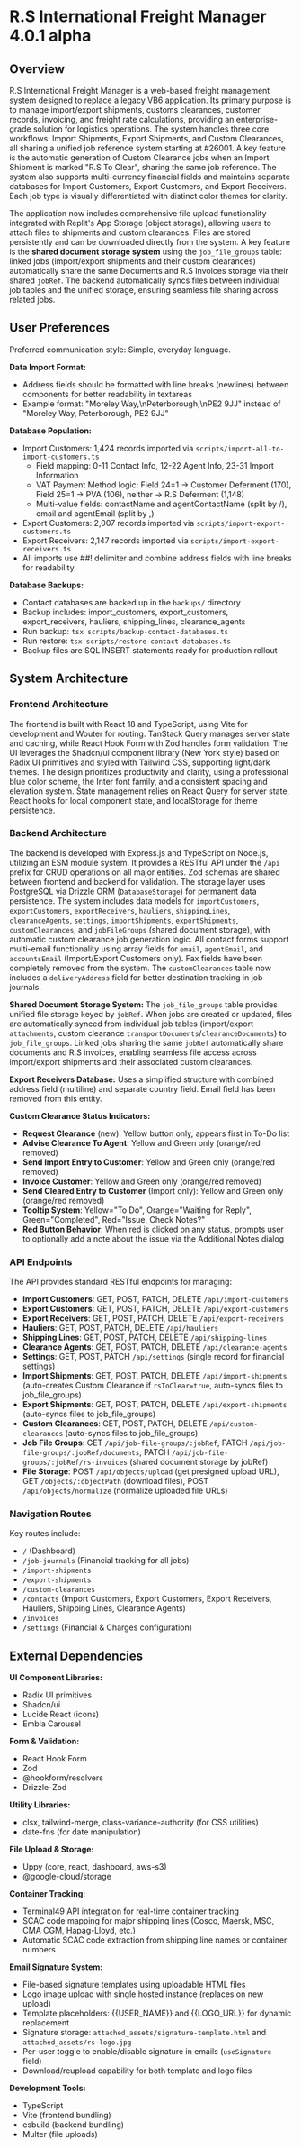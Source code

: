 # R.S International Freight Manager 4.0.1 alpha

## Overview

R.S International Freight Manager is a web-based freight management system designed to replace a legacy VB6 application. Its primary purpose is to manage import/export shipments, customs clearances, customer records, invoicing, and freight rate calculations, providing an enterprise-grade solution for logistics operations. The system handles three core workflows: Import Shipments, Export Shipments, and Custom Clearances, all sharing a unified job reference system starting at #26001. A key feature is the automatic generation of Custom Clearance jobs when an Import Shipment is marked "R.S To Clear", sharing the same job reference. The system also supports multi-currency financial fields and maintains separate databases for Import Customers, Export Customers, and Export Receivers. Each job type is visually differentiated with distinct color themes for clarity.

The application now includes comprehensive file upload functionality integrated with Replit's App Storage (object storage), allowing users to attach files to shipments and custom clearances. Files are stored persistently and can be downloaded directly from the system. A key feature is the **shared document storage system** using the `job_file_groups` table: linked jobs (import/export shipments and their custom clearances) automatically share the same Documents and R.S Invoices storage via their shared `jobRef`. The backend automatically syncs files between individual job tables and the unified storage, ensuring seamless file sharing across related jobs.

## User Preferences

Preferred communication style: Simple, everyday language.

**Data Import Format:**
- Address fields should be formatted with line breaks (newlines) between components for better readability in textareas
- Example format: "Moreley Way,\nPeterborough,\nPE2 9JJ" instead of "Moreley Way, Peterborough, PE2 9JJ"

**Database Population:**
- Import Customers: 1,424 records imported via `scripts/import-all-to-import-customers.ts`
  - Field mapping: 0-11 Contact Info, 12-22 Agent Info, 23-31 Import Information
  - VAT Payment Method logic: Field 24=1 → Customer Deferment (170), Field 25=1 → PVA (106), neither → R.S Deferment (1,148)
  - Multi-value fields: contactName and agentContactName (split by /), email and agentEmail (split by ,)
- Export Customers: 2,007 records imported via `scripts/import-export-customers.ts`  
- Export Receivers: 2,147 records imported via `scripts/import-export-receivers.ts`
- All imports use ##! delimiter and combine address fields with line breaks for readability

**Database Backups:**
- Contact databases are backed up in the `backups/` directory
- Backup includes: import_customers, export_customers, export_receivers, hauliers, shipping_lines, clearance_agents
- Run backup: `tsx scripts/backup-contact-databases.ts`
- Run restore: `tsx scripts/restore-contact-databases.ts`
- Backup files are SQL INSERT statements ready for production rollout

## System Architecture

### Frontend Architecture

The frontend is built with React 18 and TypeScript, using Vite for development and Wouter for routing. TanStack Query manages server state and caching, while React Hook Form with Zod handles form validation. The UI leverages the Shadcn/ui component library (New York style) based on Radix UI primitives and styled with Tailwind CSS, supporting light/dark themes. The design prioritizes productivity and clarity, using a professional blue color scheme, the Inter font family, and a consistent spacing and elevation system. State management relies on React Query for server state, React hooks for local component state, and localStorage for theme persistence.

### Backend Architecture

The backend is developed with Express.js and TypeScript on Node.js, utilizing an ESM module system. It provides a RESTful API under the `/api` prefix for CRUD operations on all major entities. Zod schemas are shared between frontend and backend for validation. The storage layer uses PostgreSQL via Drizzle ORM (`DatabaseStorage`) for permanent data persistence. The system includes data models for `importCustomers`, `exportCustomers`, `exportReceivers`, `hauliers`, `shippingLines`, `clearanceAgents`, `settings`, `importShipments`, `exportShipments`, `customClearances`, and `jobFileGroups` (shared document storage), with automatic custom clearance job generation logic. All contact forms support multi-email functionality using array fields for `email`, `agentEmail`, and `accountsEmail` (Import/Export Customers only). Fax fields have been completely removed from the system. The `customClearances` table now includes a `deliveryAddress` field for better destination tracking in job journals.

**Shared Document Storage System:** The `job_file_groups` table provides unified file storage keyed by `jobRef`. When jobs are created or updated, files are automatically synced from individual job tables (import/export `attachments`, custom clearance `transportDocuments`/`clearanceDocuments`) to `job_file_groups`. Linked jobs sharing the same `jobRef` automatically share documents and R.S invoices, enabling seamless file access across import/export shipments and their associated custom clearances.

**Export Receivers Database:** Uses a simplified structure with combined address field (multiline) and separate country field. Email field has been removed from this entity.

**Custom Clearance Status Indicators:**
- **Request Clearance** (new): Yellow button only, appears first in To-Do list
- **Advise Clearance To Agent**: Yellow and Green only (orange/red removed)
- **Send Import Entry to Customer**: Yellow and Green only (orange/red removed)
- **Invoice Customer**: Yellow and Green only (orange/red removed)
- **Send Cleared Entry to Customer** (Import only): Yellow and Green only (orange/red removed)
- **Tooltip System**: Yellow="To Do", Orange="Waiting for Reply", Green="Completed", Red="Issue, Check Notes?"
- **Red Button Behavior**: When red is clicked on any status, prompts user to optionally add a note about the issue via the Additional Notes dialog

### API Endpoints

The API provides standard RESTful endpoints for managing:
-   **Import Customers**: GET, POST, PATCH, DELETE `/api/import-customers`
-   **Export Customers**: GET, POST, PATCH, DELETE `/api/export-customers`
-   **Export Receivers**: GET, POST, PATCH, DELETE `/api/export-receivers`
-   **Hauliers**: GET, POST, PATCH, DELETE `/api/hauliers`
-   **Shipping Lines**: GET, POST, PATCH, DELETE `/api/shipping-lines`
-   **Clearance Agents**: GET, POST, PATCH, DELETE `/api/clearance-agents`
-   **Settings**: GET, POST, PATCH `/api/settings` (single record for financial settings)
-   **Import Shipments**: GET, POST, PATCH, DELETE `/api/import-shipments` (auto-creates Custom Clearance if `rsToClear=true`, auto-syncs files to job_file_groups)
-   **Export Shipments**: GET, POST, PATCH, DELETE `/api/export-shipments` (auto-syncs files to job_file_groups)
-   **Custom Clearances**: GET, POST, PATCH, DELETE `/api/custom-clearances` (auto-syncs files to job_file_groups)
-   **Job File Groups**: GET `/api/job-file-groups/:jobRef`, PATCH `/api/job-file-groups/:jobRef/documents`, PATCH `/api/job-file-groups/:jobRef/rs-invoices` (shared document storage by jobRef)
-   **File Storage**: POST `/api/objects/upload` (get presigned upload URL), GET `/objects/:objectPath` (download files), POST `/api/objects/normalize` (normalize uploaded file URLs)

### Navigation Routes

Key routes include:
-   `/` (Dashboard)
-   `/job-journals` (Financial tracking for all jobs)
-   `/import-shipments`
-   `/export-shipments`
-   `/custom-clearances`
-   `/contacts` (Import Customers, Export Customers, Export Receivers, Hauliers, Shipping Lines, Clearance Agents)
-   `/invoices`
-   `/settings` (Financial & Charges configuration)

## External Dependencies

**UI Component Libraries:**
-   Radix UI primitives
-   Shadcn/ui
-   Lucide React (icons)
-   Embla Carousel

**Form & Validation:**
-   React Hook Form
-   Zod
-   @hookform/resolvers
-   Drizzle-Zod

**Utility Libraries:**
-   clsx, tailwind-merge, class-variance-authority (for CSS utilities)
-   date-fns (for date manipulation)

**File Upload & Storage:**
-   Uppy (core, react, dashboard, aws-s3)
-   @google-cloud/storage

**Container Tracking:**
-   Terminal49 API integration for real-time container tracking
-   SCAC code mapping for major shipping lines (Cosco, Maersk, MSC, CMA CGM, Hapag-Lloyd, etc.)
-   Automatic SCAC code extraction from shipping line names or container numbers

**Email Signature System:**
-   File-based signature templates using uploadable HTML files
-   Logo image upload with single hosted instance (replaces on new upload)
-   Template placeholders: {{USER_NAME}} and {{LOGO_URL}} for dynamic replacement
-   Signature storage: `attached_assets/signature-template.html` and `attached_assets/rs-logo.jpg`
-   Per-user toggle to enable/disable signature in emails (`useSignature` field)
-   Download/reupload capability for both template and logo files

**Development Tools:**
-   TypeScript
-   Vite (frontend bundling)
-   esbuild (backend bundling)
-   Multer (file uploads)